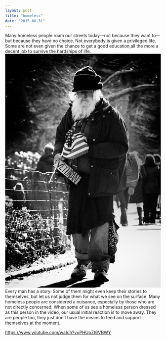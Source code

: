```yaml
---
layout: post
title: "homeless"
date: "2015-08-31"
---
```

Many homeless people roam our streets today—not because
they want to—but
because they have no choice.
Not everybody is given a privileged life.
Some are not even given the chance to get a good education,all the more a decent job to survive the hardships of life.
![Homeless](/res/Homeless_Veteran_in_New_York.jpeg)
Every man has a story.
Some of them might even keep their stories to themselves, but let us not judge them for what we see on the surface.
Many homeless people are considered a nuisance, especially by those who are not directly concerned.
When some of us see a homeless person dressed as this person in the video, our usual initial reaction is to move away.
They are people too, they just don’t have the means to feed and support themselves at the moment.

https://www.youtube.com/watch?v=PHUoZt6VBWY